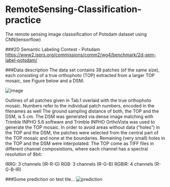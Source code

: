 # RemoteSensing-Classification-practice
The remote sensing image classsification of Potsdam dataset using CNN(tensorflow)

###2D Semantic Labeling Contest - Potsdam
https://www2.isprs.org/commissions/comm2/wg4/benchmark/2d-sem-label-potsdam/

###Data description
The data set contains 38 patches (of the same size), each consisting of a true orthophoto (TOP) extracted from a larger TOP mosaic, see Figure below and a DSM. 

![image](https://user-images.githubusercontent.com/66828546/113218845-82088e00-9280-11eb-9cd5-a42a96eea2d0.png)

Outlines of all patches given in Tab.1 overlaid with the true orthophoto mosaic. Numbers refer to the individual patch numbers, encoded in the filenames as well
The ground sampling distance of both, the TOP and the DSM, is 5 cm. The DSM was generated via dense image matching with Trimble INPHO 5.6 software and Trimble INPHO OrthoVista was used to generate the TOP mosaic. In order to avoid areas without data (“holes”) in the TOP and the DSM, the patches were selected from the central part of the TOP mosaic and none at the boundaries. Remaining (very small) holes in the TOP and the DSM were interpolated.
The TOP come as TIFF files in different channel composistions, where each channel has a spectral resolution of 8bit:

IRRG: 3 channels (IR-R-G)
RGB: 3 channels (R-G-B)
RGBIR: 4 channels (R-G-B-IR)

###Some prediction on test tile...
![prediction](https://user-images.githubusercontent.com/66828546/113218568-0b6b9080-9280-11eb-9eb5-bb709ac6bc48.jpg)

